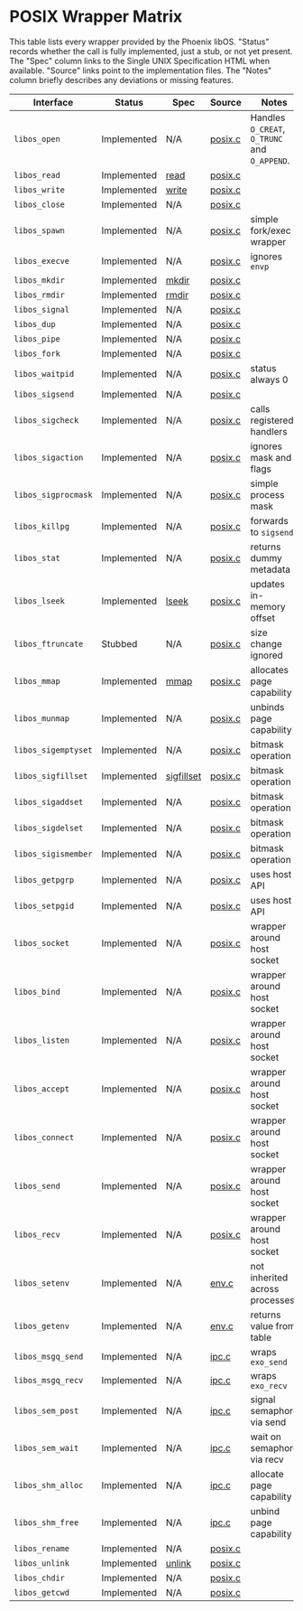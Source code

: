 # POSIX Wrapper Matrix

This table lists every wrapper provided by the Phoenix libOS. "Status" records whether the call is fully implemented, just a stub, or not yet present. The "Spec" column links to the Single UNIX Specification HTML when available. "Source" links point to the implementation files. The "Notes" column briefly describes any deviations or missing features.

| Interface | Status | Spec | Source | Notes |
|-----------|--------|------|--------|-------|
| `libos_open` | Implemented | N/A | [posix.c](../engine/libos/posix.c) | Handles `O_CREAT`, `O_TRUNC` and `O_APPEND`. |
| `libos_read` | Implemented | [read](ben-books/susv4-2018/functions/read.html) | [posix.c](../engine/libos/posix.c) | |
| `libos_write` | Implemented | [write](ben-books/susv4-2018/utilities/write.html) | [posix.c](../engine/libos/posix.c) | |
| `libos_close` | Implemented | N/A | [posix.c](../engine/libos/posix.c) | |
| `libos_spawn` | Implemented | N/A | [posix.c](../engine/libos/posix.c) | simple fork/exec wrapper |
| `libos_execve` | Implemented | N/A | [posix.c](../engine/libos/posix.c) | ignores `envp` |
| `libos_mkdir` | Implemented | [mkdir](ben-books/susv4-2018/utilities/mkdir.html) | [posix.c](../engine/libos/posix.c) | |
| `libos_rmdir` | Implemented | [rmdir](ben-books/susv4-2018/utilities/rmdir.html) | [posix.c](../engine/libos/posix.c) | |
| `libos_signal` | Implemented | N/A | [posix.c](../engine/libos/posix.c) | |
| `libos_dup` | Implemented | N/A | [posix.c](../engine/libos/posix.c) | |
| `libos_pipe` | Implemented | N/A | [posix.c](../engine/libos/posix.c) | |
| `libos_fork` | Implemented | N/A | [posix.c](../engine/libos/posix.c) | |
| `libos_waitpid` | Implemented | N/A | [posix.c](../engine/libos/posix.c) | status always 0 |
| `libos_sigsend` | Implemented | N/A | [posix.c](../engine/libos/posix.c) | |
| `libos_sigcheck` | Implemented | N/A | [posix.c](../engine/libos/posix.c) | calls registered handlers |
| `libos_sigaction` | Implemented | N/A | [posix.c](../engine/libos/posix.c) | ignores mask and flags |
| `libos_sigprocmask` | Implemented | N/A | [posix.c](../engine/libos/posix.c) | simple process mask |
| `libos_killpg` | Implemented | N/A | [posix.c](../engine/libos/posix.c) | forwards to `sigsend` |
| `libos_stat` | Implemented | N/A | [posix.c](../engine/libos/posix.c) | returns dummy metadata |
| `libos_lseek` | Implemented | [lseek](ben-books/susv4-2018/functions/lseek.html) | [posix.c](../engine/libos/posix.c) | updates in-memory offset |
| `libos_ftruncate` | Stubbed | N/A | [posix.c](../engine/libos/posix.c) | size change ignored |
| `libos_mmap` | Implemented | [mmap](ben-books/susv4-2018/functions/mmap.html) | [posix.c](../engine/libos/posix.c) | allocates page capability |
| `libos_munmap` | Implemented | N/A | [posix.c](../engine/libos/posix.c) | unbinds page capability |
| `libos_sigemptyset` | Implemented | N/A | [posix.c](../engine/libos/posix.c) | bitmask operation |
| `libos_sigfillset` | Implemented | [sigfillset](ben-books/susv4-2018/functions/sigfillset.html) | [posix.c](../engine/libos/posix.c) | bitmask operation |
| `libos_sigaddset` | Implemented | N/A | [posix.c](../engine/libos/posix.c) | bitmask operation |
| `libos_sigdelset` | Implemented | N/A | [posix.c](../engine/libos/posix.c) | bitmask operation |
| `libos_sigismember` | Implemented | N/A | [posix.c](../engine/libos/posix.c) | bitmask operation |
| `libos_getpgrp` | Implemented | N/A | [posix.c](../engine/libos/posix.c) | uses host API |
| `libos_setpgid` | Implemented | N/A | [posix.c](../engine/libos/posix.c) | uses host API |
| `libos_socket` | Implemented | N/A | [posix.c](../engine/libos/posix.c) | wrapper around host socket |
| `libos_bind` | Implemented | N/A | [posix.c](../engine/libos/posix.c) | wrapper around host socket |
| `libos_listen` | Implemented | N/A | [posix.c](../engine/libos/posix.c) | wrapper around host socket |
| `libos_accept` | Implemented | N/A | [posix.c](../engine/libos/posix.c) | wrapper around host socket |
| `libos_connect` | Implemented | N/A | [posix.c](../engine/libos/posix.c) | wrapper around host socket |
| `libos_send` | Implemented | N/A | [posix.c](../engine/libos/posix.c) | wrapper around host socket |
| `libos_recv` | Implemented | N/A | [posix.c](../engine/libos/posix.c) | wrapper around host socket |
| `libos_setenv` | Implemented | N/A | [env.c](../engine/libos/env.c) | not inherited across processes |
| `libos_getenv` | Implemented | N/A | [env.c](../engine/libos/env.c) | returns value from table |
| `libos_msgq_send` | Implemented | N/A | [ipc.c](../engine/libos/ipc.c) | wraps `exo_send` |
| `libos_msgq_recv` | Implemented | N/A | [ipc.c](../engine/libos/ipc.c) | wraps `exo_recv` |
| `libos_sem_post` | Implemented | N/A | [ipc.c](../engine/libos/ipc.c) | signal semaphore via send |
| `libos_sem_wait` | Implemented | N/A | [ipc.c](../engine/libos/ipc.c) | wait on semaphore via recv |
| `libos_shm_alloc` | Implemented | N/A | [ipc.c](../engine/libos/ipc.c) | allocate page capability |
| `libos_shm_free` | Implemented | N/A | [ipc.c](../engine/libos/ipc.c) | unbind page capability |
| `libos_rename` | Implemented | N/A | [posix.c](../engine/libos/posix.c) | |
| `libos_unlink` | Implemented | [unlink](ben-books/susv4-2018/utilities/unlink.html) | [posix.c](../engine/libos/posix.c) | |
| `libos_chdir` | Implemented | N/A | [posix.c](../engine/libos/posix.c) | |
| `libos_getcwd` | Implemented | N/A | [posix.c](../engine/libos/posix.c) | |

